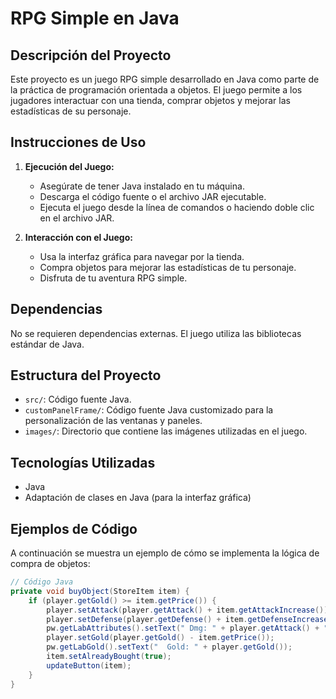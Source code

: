 # RPG Simple en Java

## Descripción del Proyecto
Este proyecto es un juego RPG simple desarrollado en Java como parte de la práctica de programación orientada a objetos. El juego permite a los jugadores interactuar con una tienda, comprar objetos y mejorar las estadísticas de su personaje.

## Instrucciones de Uso

1. **Ejecución del Juego:**
    - Asegúrate de tener Java instalado en tu máquina.
    - Descarga el código fuente o el archivo JAR ejecutable.
    - Ejecuta el juego desde la línea de comandos o haciendo doble clic en el archivo JAR.

2. **Interacción con el Juego:**
    - Usa la interfaz gráfica para navegar por la tienda.
    - Compra objetos para mejorar las estadísticas de tu personaje.
    - Disfruta de tu aventura RPG simple.

## Dependencias

No se requieren dependencias externas. El juego utiliza las bibliotecas estándar de Java.

## Estructura del Proyecto

- `src/`: Código fuente Java.
- `customPanelFrame/`: Código fuente Java customizado para la personalización de las ventanas y paneles.
- `images/`: Directorio que contiene las imágenes utilizadas en el juego.

## Tecnologías Utilizadas

- Java
- Adaptación de clases en Java (para la interfaz gráfica)

## Ejemplos de Código

A continuación se muestra un ejemplo de cómo se implementa la lógica de compra de objetos:

```java
// Código Java
private void buyObject(StoreItem item) {
    if (player.getGold() >= item.getPrice()) {
        player.setAttack(player.getAttack() + item.getAttackIncrease());
        player.setDefense(player.getDefense() + item.getDefenseIncrease());
        pw.getLabAttributes().setText(" Dmg: " + player.getAttack() + "  |  Def: " + player.getDefense() + "   Health: ");
        player.setGold(player.getGold() - item.getPrice());
        pw.getLabGold().setText("  Gold: " + player.getGold());
        item.setAlreadyBought(true);
        updateButton(item);
    }
}
